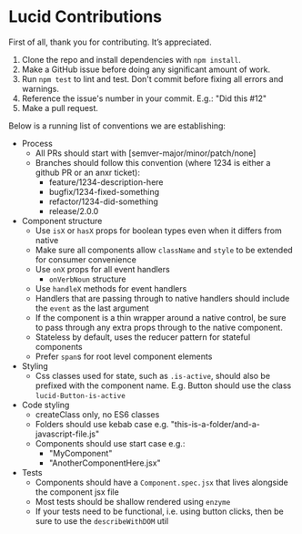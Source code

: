 # Lucid Contributions

First of all, thank you for contributing. It’s appreciated.

1. Clone the repo and install dependencies with `npm install`.
2. Make a GitHub issue before doing any significant amount of work.
3. Run `npm test` to lint and test. Don't commit before fixing all errors and warnings.
4. Reference the issue's number in your commit. E.g.: "Did this #12"
5. Make a pull request.

Below is a running list of conventions we are establishing:

- Process
  - All PRs should start with [semver-major/minor/patch/none]
  - Branches should follow this convention (where 1234 is either a github PR or
    an anxr ticket):
    - feature/1234-description-here
    - bugfix/1234-fixed-something
    - refactor/1234-did-something
    - release/2.0.0
- Component structure
  - Use `isX` or `hasX` props for boolean types even when it differs from
    native
  - Make sure all components allow `className` and `style` to be extended for
    consumer convenience
  - Use `onX` props for all event handlers
    - `onVerbNoun` structure
  - Use `handleX` methods for event handlers
  - Handlers that are passing through to native handlers should include the
    `event` as the last argument
  - If the component is a thin wrapper around a native control, be sure to pass
    through any extra props through to the native component.
  - Stateless by default, uses the reducer pattern for stateful components
  - Prefer `span`s for root level component elements
- Styling
  - Css classes used for state, such as `.is-active`, should also be prefixed
    with the component name. E.g. Button should use the class
    `lucid-Button-is-active`
- Code styling
  - createClass only, no ES6 classes
  - Folders should use kebab case e.g.
    "this-is-a-folder/and-a-javascript-file.js"
  - Components should use start case e.g.:
    - "MyComponent"
    - "AnotherComponentHere.jsx"
- Tests
  - Components should have a `Component.spec.jsx` that lives alongside the
    component jsx file
  - Most tests should be shallow rendered using `enzyme`
  - If your tests need to be functional, i.e. using button clicks, then be sure
    to use the `describeWithDOM` util

